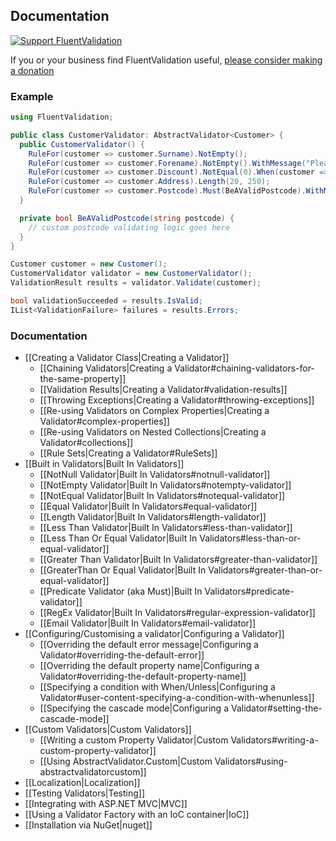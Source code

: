 ## Documentation

[![Support FluentValidation](http://www.pledgie.com/campaigns/8403.png?skin_name=chrome)](http://www.pledgie.com/campaigns/8403)

If you or your business find FluentValidation useful, [please consider making a donation](http://www.pledgie.com/campaigns/8403)

### Example
```csharp
using FluentValidation;

public class CustomerValidator: AbstractValidator<Customer> {
  public CustomerValidator() {
    RuleFor(customer => customer.Surname).NotEmpty();
    RuleFor(customer => customer.Forename).NotEmpty().WithMessage("Please specify a first name");
    RuleFor(customer => customer.Discount).NotEqual(0).When(customer => customer.HasDiscount);
    RuleFor(customer => customer.Address).Length(20, 250);
    RuleFor(customer => customer.Postcode).Must(BeAValidPostcode).WithMessage("Please specify a valid postcode");
  }

  private bool BeAValidPostcode(string postcode) {
    // custom postcode validating logic goes here
  }
}

Customer customer = new Customer();
CustomerValidator validator = new CustomerValidator();
ValidationResult results = validator.Validate(customer);

bool validationSucceeded = results.IsValid;
IList<ValidationFailure> failures = results.Errors;
```

### Documentation
- [[Creating a Validator Class|Creating a Validator]]
  * [[Chaining Validators|Creating a Validator#chaining-validators-for-the-same-property]]
  * [[Validation Results|Creating a Validator#validation-results]]
  * [[Throwing Exceptions|Creating a Validator#throwing-exceptions]]
  * [[Re-using Validators on Complex Properties|Creating a Validator#complex-properties]]
  * [[Re-using Validators on Nested Collections|Creating a Validator#collections]]
  * [[Rule Sets|Creating a Validator#RuleSets]]
- [[Built in Validators|Built In Validators]]
  * [[NotNull Validator|Built In Validators#notnull-validator]]
  * [[NotEmpty Validator|Built In Validators#notempty-validator]]
  * [[NotEqual Validator|Built In Validators#notequal-validator]]
  * [[Equal Validator|Built In Validators#equal-validator]]
  * [[Length Validator|Built In Validators#length-validator]]
  * [[Less Than Validator|Built In Validators#less-than-validator]]
  * [[Less Than Or Equal Validator|Built In Validators#less-than-or-equal-validator]]
  * [[Greater Than Validator|Built In Validators#greater-than-validator]]
  * [[GreaterThan Or Equal Validator|Built In Validators#greater-than-or-equal-validator]]
  * [[Predicate Validator (aka Must)|Built In Validators#predicate-validator]]
  * [[RegEx Validator|Built In Validators#regular-expression-validator]]
  * [[Email Validator|Built In Validators#email-validator]]
- [[Configuring/Customising a validator|Configuring a Validator]]
  * [[Overriding the default error message|Configuring a Validator#overriding-the-default-error]]
  * [[Overriding the default property name|Configuring a Validator#overriding-the-default-property-name]]
  * [[Specifying a condition with When/Unless|Configuring a Validator#user-content-specifying-a-condition-with-whenunless]]
  * [[Specifying the cascade mode|Configuring a Validator#setting-the-cascade-mode]]
- [[Custom Validators|Custom Validators]]
  * [[Writing a custom Property Validator|Custom Validators#writing-a-custom-property-validator]]
  * [[Using AbstractValidator.Custom|Custom Validators#using-abstractvalidatorcustom]]
- [[Localization|Localization]]
- [[Testing Validators|Testing]]
- [[Integrating with ASP.NET MVC|MVC]]
- [[Using a Validator Factory with an IoC container|IoC]]
- [[Installation via NuGet|nuget]]
